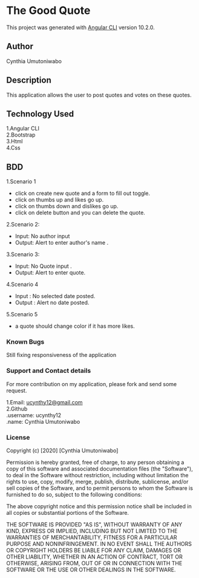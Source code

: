 # The Good Quote

This project was generated with [Angular CLI](https://github.com/angular/angular-cli) version 10.2.0.
## Author  
Cynthia Umutoniwabo
## Description 
This application allows the user to post quotes and votes on these quotes.

## Technology Used  

1.Angular CLI  
2.Bootstrap  
3.Html  
4.Css  

## BDD

1.Scenario 1
* click on create new quote and a form to fill out toggle.
* click on thumbs up and likes go up.
* click on thumbs down and dislikes go up.
* click on delete button and you can delete the quote.   

2.Scenario 2:
* Input: No author input
* Output: Alert to enter author's name .

3.Scenario 3:
* Input: No Quote input .
* Output: Alert to enter quote.

4.Scenario 4
* Input : No selected date posted.
* Output : Alert no date posted.   

5.Scenario 5  
* a quote should change color if it has more likes.

### Known Bugs
Still fixing responsiveness of the application

### Support and Contact details
For more contribution on my application, please fork and send some request.

1.Email: ucynthy12@gmail.com  
2.Github   
  .username: ucynthy12  
  .name: Cynthia Umutoniwabo  

### License
Copyright (c) [2020] [Cynthia Umutoniwabo]

Permission is hereby granted, free of charge, to any person obtaining a copy of this software and associated documentation files (the "Software"), to deal in the Software without restriction, including without limitation the rights to use, copy, modify, merge, publish, distribute, sublicense, and/or sell copies of the Software, and to permit persons to whom the Software is furnished to do so, subject to the following conditions:

The above copyright notice and this permission notice shall be included in all copies or substantial portions of the Software.

THE SOFTWARE IS PROVIDED "AS IS", WITHOUT WARRANTY OF ANY KIND, EXPRESS OR IMPLIED, INCLUDING BUT NOT LIMITED TO THE WARRANTIES OF MERCHANTABILITY, FITNESS FOR A PARTICULAR PURPOSE AND NONINFRINGEMENT. IN NO EVENT SHALL THE AUTHORS OR COPYRIGHT HOLDERS BE LIABLE FOR ANY CLAIM, DAMAGES OR OTHER LIABILITY, WHETHER IN AN ACTION OF CONTRACT, TORT OR OTHERWISE, ARISING FROM, OUT OF OR IN CONNECTION WITH THE SOFTWARE OR THE USE OR OTHER DEALINGS IN THE SOFTWARE.



